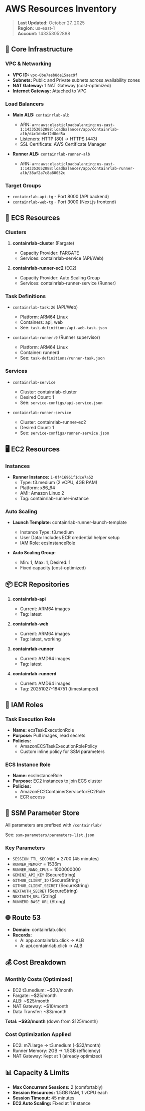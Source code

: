 # AWS Resources Inventory

> **Last Updated:** October 27, 2025  
> **Region:** us-east-1  
> **Account:** 143353052888

## 🏢 Core Infrastructure

### VPC & Networking
- **VPC ID:** `vpc-0be7aeb8de15aec9f`
- **Subnets:** Public and Private subnets across availability zones
- **NAT Gateway:** 1 NAT Gateway (cost-optimized)
- **Internet Gateway:** Attached to VPC

### Load Balancers
- **Main ALB:** `containrlab-alb`
  - ARN: `arn:aws:elasticloadbalancing:us-east-1:143353052888:loadbalancer/app/containrlab-alb/d4c1db6e12d8dd5a`
  - Listeners: HTTP (80) → HTTPS (443)
  - SSL Certificate: AWS Certificate Manager
  
- **Runner ALB:** `containrlab-runner-alb`
  - ARN: `arn:aws:elasticloadbalancing:us-east-1:143353052888:loadbalancer/app/containrlab-runner-alb/38af2a7c8a80032c`

### Target Groups
- `containrlab-api-tg` - Port 8000 (API backend)
- `containrlab-web-tg` - Port 3000 (Next.js frontend)

## 🐳 ECS Resources

### Clusters
1. **containrlab-cluster** (Fargate)
   - Capacity Provider: FARGATE
   - Services: containrlab-service (API/Web)

2. **containrlab-runner-ec2** (EC2)
   - Capacity Provider: Auto Scaling Group
   - Services: containrlab-runner-service (Runner)

### Task Definitions
- `containrlab-task:26` (API/Web)
  - Platform: ARM64 Linux
  - Containers: api, web
  - See: `task-definitions/api-web-task.json`

- `containrlab-runner:9` (Runner supervisor)
  - Platform: ARM64 Linux  
  - Container: runnerd
  - See: `task-definitions/runner-task.json`

### Services
- `containrlab-service`
  - Cluster: containrlab-cluster
  - Desired Count: 1
  - See: `service-configs/api-service.json`

- `containrlab-runner-service`
  - Cluster: containrlab-runner-ec2
  - Desired Count: 1
  - See: `service-configs/runner-service.json`

## 🖥️ EC2 Resources

### Instances
- **Runner Instance:** `i-0f416961f1dce7a52`
  - Type: t3.medium (2 vCPU, 4GB RAM)
  - Platform: x86_64
  - AMI: Amazon Linux 2
  - Tag: containrlab-runner-instance

### Auto Scaling
- **Launch Template:** containrlab-runner-launch-template
  - Instance Type: t3.medium
  - User Data: Includes ECR credential helper setup
  - IAM Role: ecsInstanceRole

- **Auto Scaling Group:**
  - Min: 1, Max: 1, Desired: 1
  - Fixed capacity (cost-optimized)

## 📦 ECR Repositories

1. **containrlab-api**
   - Current: ARM64 images
   - Tag: latest

2. **containrlab-web**
   - Current: ARM64 images  
   - Tag: latest, working

3. **containrlab-runner**
   - Current: AMD64 images
   - Tag: latest

4. **containrlab-runnerd**
   - Current: AMD64 images
   - Tag: 20251027-184751 (timestamped)

## 🔐 IAM Roles

### Task Execution Role
- **Name:** ecsTaskExecutionRole
- **Purpose:** Pull images, read secrets
- **Policies:**
  - AmazonECSTaskExecutionRolePolicy
  - Custom inline policy for SSM parameters

### ECS Instance Role
- **Name:** ecsInstanceRole
- **Purpose:** EC2 instances to join ECS cluster
- **Policies:**
  - AmazonEC2ContainerServiceforEC2Role
  - ECR access

## 🔑 SSM Parameter Store

All parameters are prefixed with `/containrlab/`

See: `ssm-parameters/parameters-list.json`

### Key Parameters
- `SESSION_TTL_SECONDS` = 2700 (45 minutes)
- `RUNNER_MEMORY` = 1536m
- `RUNNER_NANO_CPUS` = 1000000000
- `GEMINI_API_KEY` (SecureString)
- `GITHUB_CLIENT_ID` (SecureString)
- `GITHUB_CLIENT_SECRET` (SecureString)
- `NEXTAUTH_SECRET` (SecureString)
- `NEXTAUTH_URL` (String)
- `RUNNERD_BASE_URL` (String)

## 🌐 Route 53

- **Domain:** containrlab.click
- **Records:**
  - A: app.containrlab.click → ALB
  - A: api.containrlab.click → ALB

## 💰 Cost Breakdown

### Monthly Costs (Optimized)
- EC2 t3.medium: ~$30/month
- Fargate: ~$25/month
- ALB: ~$25/month
- NAT Gateway: ~$10/month
- Data Transfer: ~$3/month

**Total: ~$93/month** (down from $125/month)

### Cost Optimization Applied
- EC2: m7i.large → t3.medium (-$32/month)
- Runner Memory: 2GB → 1.5GB (efficiency)
- NAT Gateway: Kept at 1 (already optimized)

## 📊 Capacity & Limits

- **Max Concurrent Sessions:** 2 (comfortably)
- **Session Resources:** 1.5GB RAM, 1 vCPU each
- **Session Timeout:** 45 minutes
- **EC2 Auto Scaling:** Fixed at 1 instance
